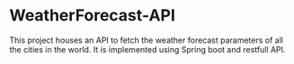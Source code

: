 # WeatherForecast-API
This project houses an API to fetch the weather forecast parameters of all the cities in the world. It is implemented using Spring boot and restfull API.

